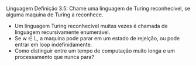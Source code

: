 Linguagem Definição 3.5: Chame uma linguagem de Turing reconhecível, se alguma maquina de Turing a reconhece.
- Um linguagem Turing reconhecível muitas vezes é chamada de linguagem recursivamente enumerável.
- Se w ∈ L, a maquina pode parar em um estado de rejeição, ou pode entrar em loop indefinidamente.
- Como distinguir entre um tempo de computação muito longa e um processamento que nunca para?
